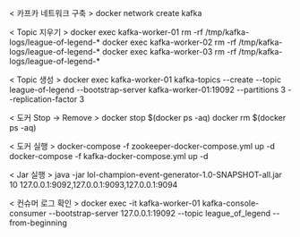 < 카프카 네트워크 구축 >
docker network create kafka

< Topic 지우기 >
docker exec kafka-worker-01 rm -rf /tmp/kafka-logs/league-of-legend-*
docker exec kafka-worker-02 rm -rf /tmp/kafka-logs/league-of-legend-*
docker exec kafka-worker-03 rm -rf /tmp/kafka-logs/league-of-legend-*

< Topic 생성 >
docker exec kafka-worker-01 kafka-topics --create --topic league-of-legend --bootstrap-server kafka-worker-01:19092 --partitions 3 --replication-factor 3

< 도커 Stop -> Remove >
docker stop $(docker ps -aq)
docker rm $(docker ps -aq)

< 도커 실행 >
docker-compose -f zookeeper-docker-compose.yml up -d
docker-compose -f kafka-docker-compose.yml up -d

< Jar 실행 >
java -jar lol-champion-event-generator-1.0-SNAPSHOT-all.jar 10 127.0.0.1:9092,127.0.0.1:9093,127.0.0.1:9094

< 컨슈머 로그 확인 >
docker exec -it kafka-worker-01 kafka-console-consumer --bootstrap-server 127.0.0.1:19092 --topic league_of_legend --from-beginning




